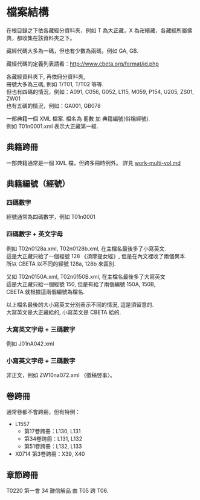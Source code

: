 # 檔案結構

在根目錄之下依各藏經分資料夾，例如 T 為大正藏，X 為卍續藏，各藏經所屬佛典，都收集在該資料夾之下。

藏經代碼大多為一碼，但也有少數為兩碼，例如 GA, GB.

藏經代碼的定義列表請看：http://www.cbeta.org/format/id.php

各藏經資料夾下, 再依冊分資料夾,  
冊號大多為三碼, 例如 T/T01, T/T02 等等.  
但也有四碼的情況，例如：A091, C056, G052, L115, M059, P154, U205, ZS01, ZW01  
也有五碼的情況，例如：GA001, GB078

一部典籍一個 XML 檔案. 檔名為 冊數 加 典籍編號(俗稱經號).  
例如 T01n0001.xml 表示大正藏第一經.

## 典籍跨冊

一部典籍通常是一個 XML 檔，但跨多冊時例外。
詳見 [work-multi-vol.md](work-multi-vol.md)

## 典籍編號（經號）

### 四碼數字

經號通常為四碼數字，例如 T01n0001

### 四碼數字 + 英文字母

例如 T02n0128a.xml, T02n0128b.xml, 在主檔名最後多了小寫英文.  
這是大正藏只給了一個經號 128 《須摩提女經》, 但是在內文裡收了兩個異本.  
所以 CBETA 以不同的經號 128a, 128b 來區別.

又如 T02n0150A.xml, T02n0150B.xml, 在主檔名最後多了大寫英文  
這是大正藏只給一個經號 150, 但是有給了兩個編號 150A, 150B,  
CBETA 就根據這兩個編號為檔名.

以上檔名最後的大小寫英文分別表示不同的情況, 這是須留意的.  
大寫英文是大正藏給的, 小寫英文是 CBETA 給的.

### 大寫英文字母 + 三碼數字

例如 J01nA042.xml

### 小寫英文字母 + 三碼數字

非正文，例如 ZW10na072.xml 〈徵稿啓事〉。

## 卷跨冊

通常卷都不會跨冊，但有特例：

* L1557
	* 第17卷跨冊：L130, L131
	* 第34卷跨冊：L131, L132
	* 第51卷跨冊：L132, L133
* X0714 第3卷跨冊：X39, X40

## 章節跨冊

T0220 第一會 34 難信解品 由 T05 跨 T06.
